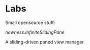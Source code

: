 Labs
====

Small opensource stuff:

_newness.InfiniteSlidingPane_

A sliding-driven paned view manager.